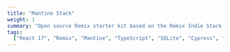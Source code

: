 ```yaml
---
title: "Mantine Stack"
weight: 1
summary: "Open source Remix starter kit based on the Remix Indie Stack and powered by Mantine"
tags:
  ["React 17", "Remix", "Mantine", "TypeScript", "SQLite", "Cypress", "Fly.io"]
---
```

